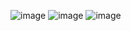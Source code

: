![image](https://github.com/Datta1153/karate-project/assets/163277444/e85dcce0-316d-4c35-8317-a997b8e35a7b)
![image](https://github.com/Datta1153/karate-project/assets/163277444/f38b08b3-d105-42fe-a48f-9e87a6f4f330)
![image](https://github.com/Datta1153/karate-project/assets/163277444/0ce82b17-0c39-46db-8f83-f91bacb47d48)
